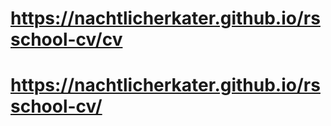 # https://nachtlicherkater.github.io/rsschool-cv/cv
# https://nachtlicherkater.github.io/rsschool-cv/

